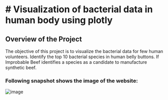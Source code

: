 # # Visualization of bacterial data in human body using plotly
## Overview of the Project
The objective of this project is to visualize the bacterial data for few human volunteers. Identify the top 10 bacterial species in human belly buttons. If Improbable Beef identifies a species as a candidate to manufacture synthetic beef.

### Following snapshot shows the image of the website:

![image](https://user-images.githubusercontent.com/62515666/132973273-1dafbba3-7efc-4881-9e2d-dbfe444584f8.png)

